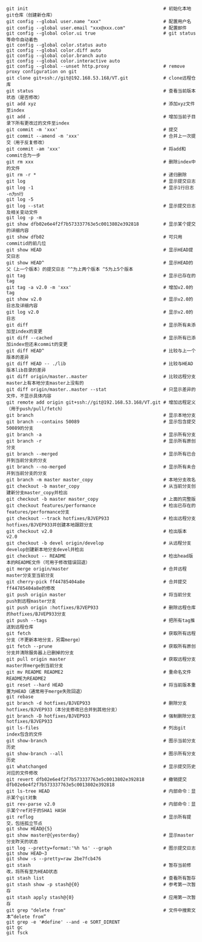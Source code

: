 	git init                                                  # 初始化本地git仓库（创建新仓库）   
    git config --global user.name "xxx"                       # 配置用户名  
    git config --global user.email "xxx@xxx.com"              # 配置邮件  
    git config --global color.ui true                         # git status等命令自动着色 	 
    git config --global color.status auto  	
    git config --global color.diff auto  	
    git config --global color.branch auto  	
    git config --global color.interactive auto  	
    git config --global --unset http.proxy                    # remove  proxy configuration on git  	
    git clone git+ssh://git@192.168.53.168/VT.git             # clone远程仓库  	
    git status                                                # 查看当前版本状态（是否修改）  	
    git add xyz                                               # 添加xyz文件至index  	
    git add .                                                 # 增加当前子目录下所有更改过的文件至index  	
    git commit -m 'xxx'                                       # 提交	
    git commit --amend -m 'xxx'                               # 合并上一次提交（用于反复修改）		
    git commit -am 'xxx'                                      # 将add和commit合为一步		
    git rm xxx                                                # 删除index中的文件		
    git rm -r *                                               # 递归删除		
    git log                                                   # 显示提交日志		
    git log -1                                                # 显示1行日志 -n为n行	
    git log -5	
    git log --stat                                            # 显示提交日志及相关变动文件	
    git log -p -m	
    git show dfb02e6e4f2f7b573337763e5c0013802e392818         # 显示某个提交的详细内容	
    git show dfb02                                            # 可只用commitid的前几位	
    git show HEAD                                             # 显示HEAD提交日志	
    git show HEAD^                                            # 显示HEAD的父（上一个版本）的提交日志 ^^为上两个版本 ^5为上5个版本	
    git tag                                                   # 显示已存在的tag	
    git tag -a v2.0 -m 'xxx'                                  # 增加v2.0的tag	
    git show v2.0                                             # 显示v2.0的日志及详细内容	
    git log v2.0                                              # 显示v2.0的日志	
    git diff                                                  # 显示所有未添加至index的变更	
    git diff --cached                                         # 显示所有已添加index但还未commit的变更	
    git diff HEAD^                                            # 比较与上一个版本的差异	
    git diff HEAD -- ./lib                                    # 比较与HEAD版本lib目录的差异	
    git diff origin/master..master                            # 比较远程分支master上有本地分支master上没有的	
    git diff origin/master..master --stat                     # 只显示差异的文件，不显示具体内容	
    git remote add origin git+ssh://git@192.168.53.168/VT.git # 增加远程定义（用于push/pull/fetch）	
    git branch                                                # 显示本地分支	
    git branch --contains 50089                               # 显示包含提交50089的分支	
    git branch -a                                             # 显示所有分支	
    git branch -r                                             # 显示所有原创分支	
    git branch --merged                                       # 显示所有已合并到当前分支的分支	
    git branch --no-merged                                    # 显示所有未合并到当前分支的分支	
    git branch -m master master_copy                          # 本地分支改名	
    git checkout -b master_copy                               # 从当前分支创建新分支master_copy并检出	
    git checkout -b master master_copy                        # 上面的完整版	
    git checkout features/performance                         # 检出已存在的features/performance分支	
    git checkout --track hotfixes/BJVEP933                    # 检出远程分支hotfixes/BJVEP933并创建本地跟踪分支	
    git checkout v2.0                                         # 检出版本v2.0	
    git checkout -b devel origin/develop                      # 从远程分支develop创建新本地分支devel并检出	
    git checkout -- README                                    # 检出head版本的README文件（可用于修改错误回退）	
    git merge origin/master                                   # 合并远程master分支至当前分支	
    git cherry-pick ff44785404a8e                             # 合并提交ff44785404a8e的修改	
    git push origin master                                    # 将当前分支push到远程master分支	
    git push origin :hotfixes/BJVEP933                        # 删除远程仓库的hotfixes/BJVEP933分支	
    git push --tags                                           # 把所有tag推送到远程仓库	
    git fetch                                                 # 获取所有远程分支（不更新本地分支，另需merge）	
    git fetch --prune                                         # 获取所有原创分支并清除服务器上已删掉的分支	
    git pull origin master                                    # 获取远程分支master并merge到当前分支	
    git mv README README2                                     # 重命名文件README为README2	
    git reset --hard HEAD                                     # 将当前版本重置为HEAD（通常用于merge失败回退）	
    git rebase	
    git branch -d hotfixes/BJVEP933                           # 删除分支hotfixes/BJVEP933（本分支修改已合并到其他分支）	
    git branch -D hotfixes/BJVEP933                           # 强制删除分支hotfixes/BJVEP933	
    git ls-files                                              # 列出git index包含的文件	
    git show-branch                                           # 图示当前分支历史	
    git show-branch --all                                     # 图示所有分支历史	
    git whatchanged                                           # 显示提交历史对应的文件修改	
    git revert dfb02e6e4f2f7b573337763e5c0013802e392818       # 撤销提交dfb02e6e4f2f7b573337763e5c0013802e392818	
    git ls-tree HEAD                                          # 内部命令：显示某个git对象	
    git rev-parse v2.0                                        # 内部命令：显示某个ref对于的SHA1 HASH	
    git reflog                                                # 显示所有提交，包括孤立节点	
    git show HEAD@{5}	
    git show master@{yesterday}                               # 显示master分支昨天的状态	
    git log --pretty=format:'%h %s' --graph                   # 图示提交日志	
    git show HEAD~3	
    git show -s --pretty=raw 2be7fcb476		
    git stash                                                 # 暂存当前修改，将所有至为HEAD状态	
    git stash list                                            # 查看所有暂存	
    git stash show -p stash@{0}                               # 参考第一次暂存	
    git stash apply stash@{0}                                 # 应用第一次暂存	
    git grep "delete from"                                    # 文件中搜索文本“delete from”	
    git grep -e '#define' --and -e SORT_DIRENT	
    git gc	
    git fsck	
